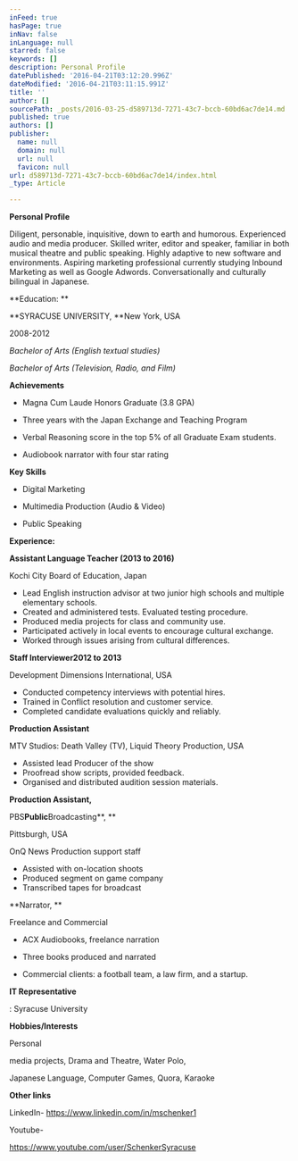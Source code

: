 ```yaml
---
inFeed: true
hasPage: true
inNav: false
inLanguage: null
starred: false
keywords: []
description: Personal Profile
datePublished: '2016-04-21T03:12:20.996Z'
dateModified: '2016-04-21T03:11:15.991Z'
title: ''
author: []
sourcePath: _posts/2016-03-25-d589713d-7271-43c7-bccb-60bd6ac7de14.md
published: true
authors: []
publisher:
  name: null
  domain: null
  url: null
  favicon: null
url: d589713d-7271-43c7-bccb-60bd6ac7de14/index.html
_type: Article

---
```

**Personal Profile**

Diligent, personable, inquisitive, down to earth and humorous. Experienced audio and media producer. Skilled writer, editor and speaker, familiar in both musical theatre and public speaking. Highly adaptive to new software and environments. Aspiring marketing professional currently studying Inbound Marketing as well as Google Adwords. Conversationally and culturally bilingual in Japanese. 

**Education: **

**SYRACUSE UNIVERSITY, **New York, USA

2008-2012

_Bachelor of Arts (English textual studies)_

_Bachelor of Arts (Television, Radio, and Film)_

**Achievements**

* Magna Cum Laude Honors Graduate (3.8 GPA)

* Three years with the Japan Exchange and Teaching Program
* Verbal Reasoning score in the top 5% of all Graduate Exam students.
* Audiobook narrator with four star rating

**Key Skills**

* Digital Marketing

* Multimedia Production (Audio & Video)

* Public Speaking

**Experience:**

**Assistant Language Teacher (2013 to 2016)**

Kochi City Board of Education, Japan

* Lead English instruction advisor at two junior high schools and multiple elementary schools.
* Created and administered tests. Evaluated testing procedure.
* Produced media projects for class and community use.
* Participated actively in local events to encourage cultural exchange.
* Worked through issues arising from cultural differences.

**Staff Interviewer2012 to 2013**

Development Dimensions International, USA

* Conducted competency interviews with potential hires.
* Trained in Conflict resolution and customer service.
* Completed candidate evaluations quickly and reliably.

**Production Assistant**

MTV Studios: Death Valley (TV), Liquid Theory Production, USA

* Assisted lead Producer of the show
* Proofread show scripts, provided feedback.
* Organised and distributed audition session materials.

**Production Assistant,**

PBS****Public****Broadcasting**, **

Pittsburgh, USA

OnQ News Production support staff

* Assisted with on-location shoots
* Produced segment on game company
* Transcribed tapes for broadcast

**Narrator, **

Freelance and Commercial

* ACX Audiobooks, freelance narration

* Three books produced and narrated
* Commercial clients: a football team, a law firm, and a startup.

**IT Representative**

: Syracuse University

**Hobbies/Interests**

Personal

media projects, Drama and Theatre, Water Polo, 

Japanese Language, Computer Games, Quora, Karaoke

**Other links**

LinkedIn- https://www.linkedin.com/in/mschenker1

Youtube-

https://www.youtube.com/user/SchenkerSyracuse